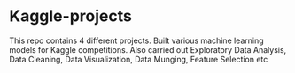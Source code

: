# Kaggle-projects
This repo contains 4 different projects. Built various machine learning models for Kaggle competitions. Also carried out Exploratory Data Analysis, Data Cleaning, Data Visualization, Data Munging, Feature Selection etc

